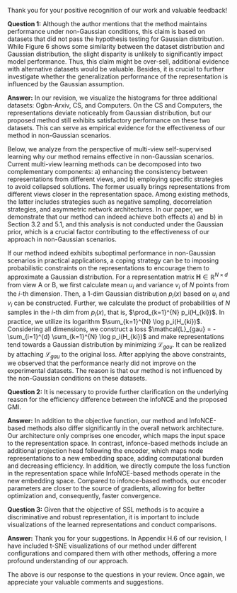 Thank you for your positive recognition of our work and valuable feedback!



**Question 1:** Although the author mentions that the method maintains performance under non-Gaussian conditions, this claim is based on datasets that did not pass the hypothesis testing for Gaussian distribution. While Figure 6 shows some similarity between the dataset distribution and Gaussian distribution, the slight disparity is unlikely to significantly impact model performance. Thus, this claim might be over-sell, additional evidence with alternative datasets would be valuable. Besides, it is crucial to further investigate whether the generalization performance of the representation is influenced by the Gaussian assumption.

**Answer:** In our revision, we visualize the histograms for three additional datasets: Ogbn-Arxiv, CS, and Computers. On the CS and Computers, the representations deviate noticeably from Gaussian distribution, but our proposed method still exhibits satisfactory performance on these two datasets. This can serve as empirical evidence for the effectiveness of our method in non-Gaussian scenarios.

Below, we analyze from the perspective of multi-view self-supervised learning why our method remains effective in non-Gaussian scenarios. Current multi-view learning methods can be decomposed into two complementary components: a) enhancing the consistency between representations from different views, and b) employing specific strategies to avoid collapsed solutions. The former usually brings representations from different views closer in the representation space. Among existing methods, the latter includes strategies such as negative sampling, decorrelation strategies, and asymmetric network architectures. In our paper, we demonstrate that our method can indeed achieve both effects a) and b) in Section 3.2 and 5.1, and this analysis is not conducted under the Gaussian prior, which is a crucial factor contributing to the effectiveness of our approach in non-Gaussian scenarios.

If our method indeed exhibits suboptimal performance in non-Gaussian scenarios in practical applications, a coping strategy can be to imposing probabilistic constraints on the representations to encourage them to approximate a Gaussian distribution. For a representation matrix $\mathbf{H} \in \mathbb{R}^{N \times d}$ from view A or B, we first calculate mean $u_i$ and variance $v_i$ of $N$ points from the $i$-th dimension. Then, a 1-dim Gaussian distribution $p_i(x)$ based on $u_i$ and $v_i$ can be constructed. Further, we calculate the product of probabilities of $N$ samples in the $i$-th dim from $p_i(x)$, that is, $\prod_{k=1}^{N} p_i(H_{ki})$. In practice, we utilize its logarithm $\sum_{k=1}^{N} \log p_i(H_{ki})$. Considering all dimensions, we construct a loss $\mathcal{L}_{gau} = - \sum_{i=1}^{d} \sum_{k=1}^{N} \log p_i(H_{ki})$ and make representations tend towards a Gaussian distribution by minimizing $\mathcal{L}_{gau}$. It can be realized  by attaching $\mathcal{L}_{gau}$ to the original loss. After applying the above constraints, we observed that the performance nearly did not improve on the experimental datasets. The reason is that our method is not influenced by the non-Gaussian conditions on these datasets.

**Question 2:** It is necessary to provide further clarification on the underlying reason for the efficiency difference between the infoNCE and the proposed GMI.

**Answer:** In addition to the objective function, our method and InfoNCE-based methods also differ significantly in the overall network architecture. Our architecture only comprises one encoder, which maps the input space to the representation space. In contrast, infonce-based methods include an additional projection head following the encoder, which maps node representations to a new embedding space, adding computational burden and decreasing efficiency. In addition, we directly compute the loss function in the representation space while InfoNCE-based methods operate in the new embedding space. Compared to infonce-based methods, our encoder parameters are closer to the source of gradients, allowing for better optimization and, consequently, faster convergence.

**Question 3:** Given that the objective of SSL methods is to acquire a discriminative and robust representation, it is important to include visualizations of the learned representations and conduct comparisons.

**Answer:** Thank you for your suggestions. In Appendix H.6 of our revision, I have included t-SNE visualizations of our method under different configurations and compared them with other methods, offering a more profound understanding of our approach.



The above is our response to the questions in your review. Once again, we appreciate your valuable comments and suggestions.


